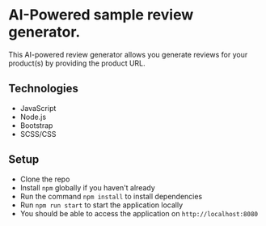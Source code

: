 # AI-Powered sample review generator.

This AI-powered review generator allows you generate reviews for your product(s) by providing the product URL.

## Technologies

- JavaScript
- Node.js
- Bootstrap
- SCSS/CSS

## Setup

- Clone the repo
- Install `npm` globally if you haven't already
- Run the command `npm install` to install dependencies
- Run `npm run start` to start the application locally
- You should be able to access the application on `http://localhost:8080`
